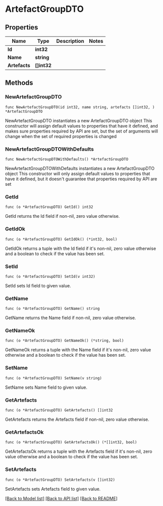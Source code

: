 # ArtefactGroupDTO

## Properties

Name | Type | Description | Notes
------------ | ------------- | ------------- | -------------
**Id** | **int32** |  | 
**Name** | **string** |  | 
**Artefacts** | **[]int32** |  | 

## Methods

### NewArtefactGroupDTO

`func NewArtefactGroupDTO(id int32, name string, artefacts []int32, ) *ArtefactGroupDTO`

NewArtefactGroupDTO instantiates a new ArtefactGroupDTO object
This constructor will assign default values to properties that have it defined,
and makes sure properties required by API are set, but the set of arguments
will change when the set of required properties is changed

### NewArtefactGroupDTOWithDefaults

`func NewArtefactGroupDTOWithDefaults() *ArtefactGroupDTO`

NewArtefactGroupDTOWithDefaults instantiates a new ArtefactGroupDTO object
This constructor will only assign default values to properties that have it defined,
but it doesn't guarantee that properties required by API are set

### GetId

`func (o *ArtefactGroupDTO) GetId() int32`

GetId returns the Id field if non-nil, zero value otherwise.

### GetIdOk

`func (o *ArtefactGroupDTO) GetIdOk() (*int32, bool)`

GetIdOk returns a tuple with the Id field if it's non-nil, zero value otherwise
and a boolean to check if the value has been set.

### SetId

`func (o *ArtefactGroupDTO) SetId(v int32)`

SetId sets Id field to given value.


### GetName

`func (o *ArtefactGroupDTO) GetName() string`

GetName returns the Name field if non-nil, zero value otherwise.

### GetNameOk

`func (o *ArtefactGroupDTO) GetNameOk() (*string, bool)`

GetNameOk returns a tuple with the Name field if it's non-nil, zero value otherwise
and a boolean to check if the value has been set.

### SetName

`func (o *ArtefactGroupDTO) SetName(v string)`

SetName sets Name field to given value.


### GetArtefacts

`func (o *ArtefactGroupDTO) GetArtefacts() []int32`

GetArtefacts returns the Artefacts field if non-nil, zero value otherwise.

### GetArtefactsOk

`func (o *ArtefactGroupDTO) GetArtefactsOk() (*[]int32, bool)`

GetArtefactsOk returns a tuple with the Artefacts field if it's non-nil, zero value otherwise
and a boolean to check if the value has been set.

### SetArtefacts

`func (o *ArtefactGroupDTO) SetArtefacts(v []int32)`

SetArtefacts sets Artefacts field to given value.



[[Back to Model list]](../README.md#documentation-for-models) [[Back to API list]](../README.md#documentation-for-api-endpoints) [[Back to README]](../README.md)


